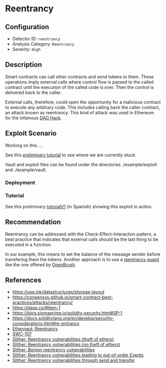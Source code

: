 # Reentrancy

## Configuration

* Detector ID: `reentrancy`
* Analysis Category: `Reentrancy`
* Severity: `High`

## Description

Smart contracts can call other contracts and send tokens to them. These operations imply external calls where control flow is passed to the called contract until the execution of the called code is over. Then the control is delivered back to the caller.

External calls, therefore, could open the opportunity for a malicious contract to execute any arbitrary code. This includes calling back the caller contract, an attack known as reentrancy. This kind of attack was used in Ethereum for the infamous [DAO Hack](https://blog.chain.link/reentrancy-attacks-and-the-dao-hack/).

## Exploit Scenario

Working on this ....

See this [preliminary tutorial](https://drive.google.com/file/d/1xdd3sECx0_qwVmwTpqs2zHNdKjghAae3/view?usp=share_link) to see where we are currently stuck.

Vault and exploit files can be found under the directories ./example/exploit and ./example/vault.

### Deployment


### Tutorial

See this preliminary [tutorialV1](https://drive.google.com/file/d/1xdd3sECx0_qwVmwTpqs2zHNdKjghAae3/view?usp=share_link) (in Spanish) showing this exploit in action.

## Recommendation

Reentrancy can be addressed with the Check-Effect-Interaction pattern, a best practice that indicates that external calls should be the last thing to be executed in a function.

In our example, this means to set the balance of the message sender before transfering them the tokens. Another approach is to use a [reentrancy guard](https://github.com/Supercolony-net/openbrush-contracts/tree/main/contracts/src/security/reentrancy_guard) like the one offered by [OpenBrush](https://github.com/Supercolony-net/openbrush-contracts).

## References
* https://use.ink/datastructures/storage-layout
* https://consensys.github.io/smart-contract-best-practices/attacks/reentrancy/
* https://dasp.co/#item-1
* https://blog.sigmaprime.io/solidity-security.html#SP-1
* https://docs.soliditylang.org/en/develop/security-considerations.html#re-entrancy
* [Ethernaut: Reentrancy](https://ethernaut.openzeppelin.com/level/0xe6BA07257a9321e755184FB2F995e0600E78c16D)
* [SWC-107](https://swcregistry.io/docs/SWC-107)
* [Slither: Reentrancy vulnerabilities (theft of ethers)](https://github.com/crytic/slither/wiki/Detector-Documentation#reentrancy-vulnerabilities)
* [Slither: Reentrancy vulnerabilities (no theft of ethers)](https://github.com/crytic/slither/wiki/Detector-Documentation#reentrancy-vulnerabilities-1)
* [Slither: Benign reentrancy vulnerabilities](https://github.com/crytic/slither/wiki/Detector-Documentation#reentrancy-vulnerabilities-2)
* [Slither: Reentrancy vulnerabilities leading to out-of-order Events](https://github.com/crytic/slither/wiki/Detector-Documentation#reentrancy-vulnerabilities-3)
* [Slither: Reentrancy vulnerabilities through send and transfer](https://github.com/crytic/slither/wiki/Detector-Documentation#reentrancy-vulnerabilities-4)



